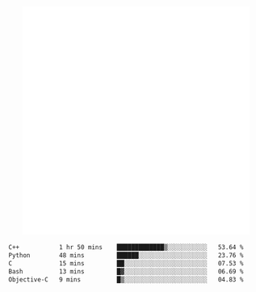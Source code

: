 <div align="center">
    <a href="https://konst.fish">
        <img src="https://raw.githubusercontent.com/konstfish/konstfish/master/fish.svg" alt="Logo" width="450"/>
    </a>
</div>

<!--START_SECTION:waka-->
```text
C++           1 hr 50 mins    █████████████▒░░░░░░░░░░░   53.64 % 
Python        48 mins         ██████░░░░░░░░░░░░░░░░░░░   23.76 % 
C             15 mins         ██░░░░░░░░░░░░░░░░░░░░░░░   07.53 % 
Bash          13 mins         █▓░░░░░░░░░░░░░░░░░░░░░░░   06.69 % 
Objective-C   9 mins          █▒░░░░░░░░░░░░░░░░░░░░░░░   04.83 % 
```
<!--END_SECTION:waka-->
